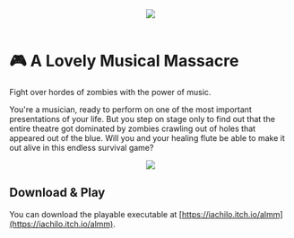 <center>
<img src="https://img.itch.zone/aW1nLzE2NTk1NzAwLnBuZw==/original/sO2cnV.png">
</center>
<br>

# 🎮 A Lovely Musical Massacre

Fight over hordes of zombies with the power of music.

You're a musician, ready to perform on one of the most important presentations of your life. But you step on stage only to find out that the entire theatre got dominated by zombies crawling out of holes that appeared out of the blue. Will you and your healing flute be able to make it out alive in this endless survival game?

<center>
<img src="https://img.itch.zone/aW1hZ2UvMjc3OTc1MC8xNjU5NTU2Ny5wbmc=/347x500/EjtVEh.png">
</center>

## Download & Play

You can download the playable executable at
[https://iachilo.itch.io/almm](https://iachilo.itch.io/almm).
